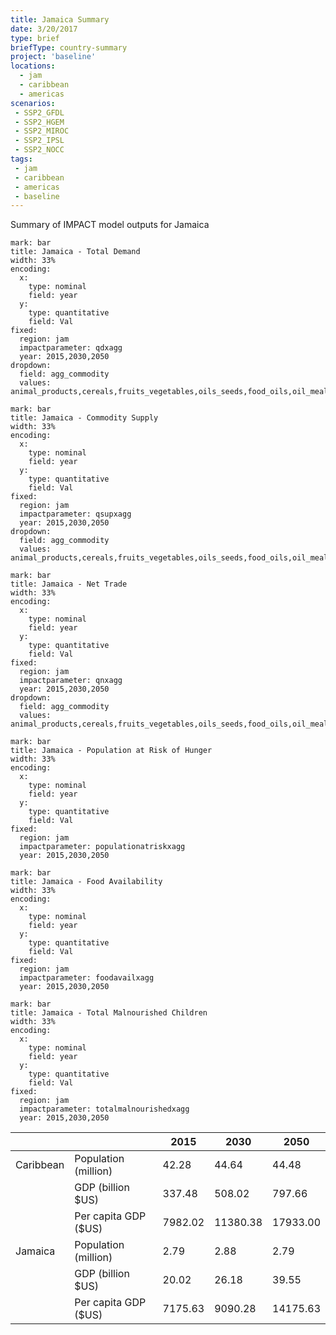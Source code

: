 ```yaml
---
title: Jamaica Summary
date: 3/20/2017
type: brief
briefType: country-summary
project: 'baseline'
locations:
  - jam
  - caribbean
  - americas
scenarios:
 - SSP2_GFDL
 - SSP2_HGEM
 - SSP2_MIROC
 - SSP2_IPSL
 - SSP2_NOCC
tags:
 - jam
 - caribbean
 - americas
 - baseline
---
```

Summary of IMPACT model outputs for Jamaica

```chart
mark: bar
title: Jamaica - Total Demand
width: 33%
encoding:
  x:
    type: nominal
    field: year
  y:
    type: quantitative
    field: Val
fixed:
  region: jam
  impactparameter: qdxagg
  year: 2015,2030,2050
dropdown:
  field: agg_commodity
  values: animal_products,cereals,fruits_vegetables,oils_seeds,food_oils,oil_meals,other,pulses,roots_tubers,sugar
```

```chart
mark: bar
title: Jamaica - Commodity Supply
width: 33%
encoding:
  x:
    type: nominal
    field: year
  y:
    type: quantitative
    field: Val
fixed:
  region: jam
  impactparameter: qsupxagg
  year: 2015,2030,2050
dropdown:
  field: agg_commodity
  values: animal_products,cereals,fruits_vegetables,oils_seeds,food_oils,oil_meals,other,pulses,roots_tubers,sugar
```

```chart
mark: bar
title: Jamaica - Net Trade
width: 33%
encoding:
  x:
    type: nominal
    field: year
  y:
    type: quantitative
    field: Val
fixed:
  region: jam
  impactparameter: qnxagg
  year: 2015,2030,2050
dropdown:
  field: agg_commodity
  values: animal_products,cereals,fruits_vegetables,oils_seeds,food_oils,oil_meals,other,pulses,roots_tubers,sugar
```

```chart
mark: bar
title: Jamaica - Population at Risk of Hunger
width: 33%
encoding:
  x:
    type: nominal
    field: year
  y:
    type: quantitative
    field: Val
fixed:
  region: jam
  impactparameter: populationatriskxagg
  year: 2015,2030,2050
```

```chart
mark: bar
title: Jamaica - Food Availability
width: 33%
encoding:
  x:
    type: nominal
    field: year
  y:
    type: quantitative
    field: Val
fixed:
  region: jam
  impactparameter: foodavailxagg
  year: 2015,2030,2050
```

```chart
mark: bar
title: Jamaica - Total Malnourished Children
width: 33%
encoding:
  x:
    type: nominal
    field: year
  y:
    type: quantitative
    field: Val
fixed:
  region: jam
  impactparameter: totalmalnourishedxagg
  year: 2015,2030,2050
```

|   |   | 2015 | 2030 | 2050 |
|---|---|---|---|---|
| Caribbean | Population (million) | 42.28 | 44.64 | 44.48 |
|  | GDP (billion $US) | 337.48 | 508.02 | 797.66 |
|  | Per capita GDP ($US) | 7982.02 | 11380.38 | 17933.00 |
| Jamaica | Population (million) | 2.79 | 2.88 | 2.79 |
|  | GDP (billion $US) | 20.02 | 26.18 | 39.55 |
|  | Per capita GDP ($US) | 7175.63| 9090.28| 14175.63|
